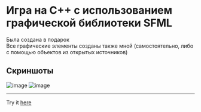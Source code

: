 # Игра на С++ с использованием графической библиотеки SFML
Была создана в подарок\
Все графические элементы созданы также мной (самостоятельно, либо с помощью объектов из открытых источников)
## Скриншоты
![image](https://github.com/Lizardz7z/game-on-cpp/assets/116490601/7919dfa8-e6d7-45ef-a4fe-b0b5dfab5326)
![image](https://github.com/Lizardz7z/game-on-cpp/assets/116490601/9ef9c2ad-ca38-450f-ad5c-5e8bb34d96e9)

---
Try it [here](https://github.com/Lizardz7z/game-on-cpp/releases)
